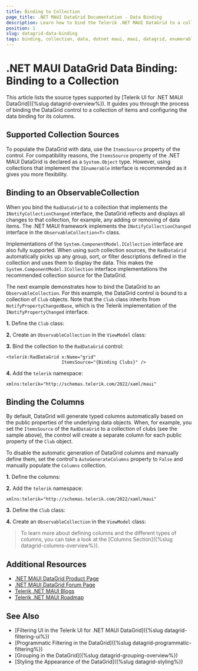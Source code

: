 ```yaml
---
title: Binding to Collection
page_title: .NET MAUI DataGrid Documentation - Data Binding
description: Learn how to bind the Telerik .NET MAUI DataGrid to a collection of items and configure the data bindings for its columns.
position: 1
slug: datagrid-data-binding
tags: binding, collection, data, dotnet maui, maui, datagrid, enumerable
---
```


# .NET MAUI DataGrid Data Binding: Binding to a Collection

This article lists the source types supported by [Telerik UI for .NET MAUI DataGrid]({%slug datagrid-overview%}). It guides you through the process of binding the DataGrid control to a collection of items and configuring the data binding for its columns.

## Supported Collection Sources

To populate the DataGrid with data, use the `ItemsSource` property of the control. For compatibility reasons, the `ItemsSource` property of the .NET MAUI DataGrid is declared as a `System.Object` type. However, using collections that implement the `IEnumerable` interface is recommended as it gives you more flexibility.

## Binding to an ObservableCollection

When you bind the `RadDataGrid` to a collection that implements the `INotifyCollectionChanged` interface, the DataGrid reflects and displays all changes to that collection, for example, any adding or removing of data items. The .NET MAUI framework implements the `INotifyCollectionChanged` interface in the `ObservableCollection<T>` class.

Implementations of the `System.ComponentModel.ICollection` interface are also fully supported. When using such collection sources, the `RadDataGrid` automatically picks up any group, sort, or filter descriptions defined in the collection and uses them to display the data. This makes the `System.ComponentModel.ICollection` interface implementations the recommended collection source for the DataGrid.

The next example demonstrates how to bind the DataGrid to an `ObservableCollection`. For this example, the DataGrid control is bound to a collection of `Club` objects. Note that the `Club` class inherits from `NotifyPropertyChangedBase`, which is the Telerik implementation of the `INotifyPropertyChanged` interface.

**1.** Define the `Club` class:

<snippet id='datagrid-club-model' />

**2.** Create an `ObservableCollection` in the `ViewModel` class:

<snippet id='datagrid-column-view-model' />

**3.** Bind the collection to the `RadDataGrid` control:

```xaml
<telerik:RadDataGrid x:Name="grid" 
                     ItemsSource="{Binding Clubs}" />
```

**4.** Add the `telerik` namespace:

```XAML
xmlns:telerik="http://schemas.telerik.com/2022/xaml/maui"
```

## Binding the Columns

By default, DataGrid will generate typed columns automatically based on the public properties of the underlying data objects. When, for example, you set the `ItemsSource` of the `RadDataGrid` to a collection of clubs (see the sample above), the control will create a separate column for each public property of the `Club` object.

To disable the automatic generation of DataGrid columns and manually define them, set the control's `AutoGenerateColumns` property to `False` and manually populate the `Columns` collection.

**1.** Define the columns:

<snippet id='datagrid-columns-example' />

**2.** Add the `telerik` namespace:

```XAML
xmlns:telerik="http://schemas.telerik.com/2022/xaml/maui"
```

**3.** Define the `Club` class:

<snippet id='datagrid-club-model' />

**4.** Create an `ObservableCollection` in the `ViewModel` class:

<snippet id='datagrid-column-view-model' />

> To learn more about defining columns and the different types of columns, you can take a look at the [Columns Section]({%slug datagrid-columns-overview%}).

## Additional Resources

- [.NET MAUI DataGrid Product Page](https://www.telerik.com/maui-ui/datagrid)
- [.NET MAUI DataGrid Forum Page](https://www.telerik.com/forums/maui?tagId=1801)
- [Telerik .NET MAUI Blogs](https://www.telerik.com/blogs/mobile-net-maui)
- [Telerik .NET MAUI Roadmap](https://www.telerik.com/support/whats-new/maui-ui/roadmap)

## See Also

- [Filtering UI in the Telerik UI for .NET MAUI DataGrid]({%slug datagrid-filtering-ui%})
- [Programmatic Filtering in the DataGrid]({%slug datagrid-programmatic-filtering%})
- [Grouping in the DataGrid]({%slug datagrid-grouping-overview%})
- [Styling the Appearance of the DataGrid]({%slug datagrid-styling%})
